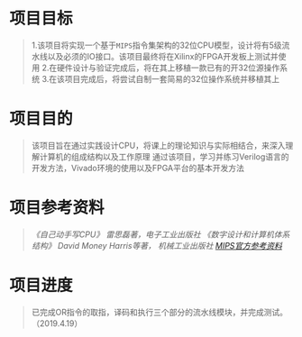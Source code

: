 # **项目目标**
>1.该项目将实现一个基于`MIPS`指令集架构的32位CPU模型，设计将有5级流水线以及必须的IO接口。该项目最终将在Xilinx的FPGA开发板上测试并使用
>2.在硬件设计与验证完成后，将在其上移植一款已有的开32位源操作系统
>3.在该项目完成后，将尝试自制一套简易的32位操作系统并移植其上
# **项目目的**
>该项目旨在通过实践设计CPU，将课上的理论知识与实际相结合，来深入理解计算机的组成结构以及工作原理
>通过该项目，学习并练习Verilog语言的开发方法，Vivado环境的使用以及FPGA平台的基本开发方法
# **项目参考资料**
>*《自己动手写CPU》 雷思磊著，电子工业出版社*
>*《数字设计和计算机体系结构》 David Money Harris等著， 机械工业出版社*
>*[MIPS官方参考资料](https://www.mips.com/products/architectures/mips32-2/)*
# **项目进度**
>已完成OR指令的取指，译码和执行三个部分的流水线模块，并完成测试。（2019.4.19）